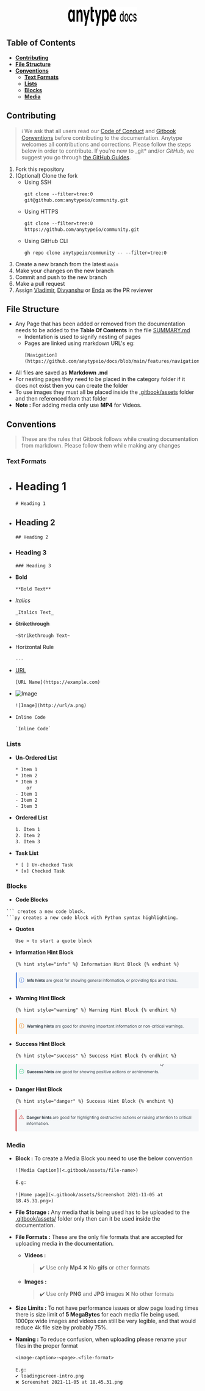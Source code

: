 <p align="center">
    <a href="https://doc.anytype.io">
        <img src="https://raw.githubusercontent.com/anytypeio/community/main/assets/anytype-docs-logo.svg" alt="Docs-Logo" width="180px" height="50px">
    </a>
</p>

## Table of Contents

- [**Contributing**](#contributing)
- [**File Structure**](#file-structure)
- [**Conventions**](#conventions)
  - [**Text Formats**](#text-formats)
  - [**Lists**](#lists)
  - [**Blocks**](#blocks)
  - [**Media**](#media)

## Contributing

> ℹ️ We ask that all users read our [Code of Conduct](https://github.com/anytypeio/community/blob/main/README.md#code-of-conduct) and [Gitbook Conventions](#conventions) before contributing to the documentation.
> Anytype welcomes all contributions and corrections. Please follow the steps below in order to contribute. If you're new to \_git\* and/or _GitHub_, we suggest you go through [the GitHub Guides](https://guides.github.com/introduction/flow/).

1. Fork this repository
2. (Optional) Clone the fork
   - Using SSH
     ```shell
     git clone --filter=tree:0 git@github.com:anytypeio/community.git
     ```
   - Using HTTPS
     ```shell
     git clone --filter=tree:0 https://github.com/anytypeio/community.git
     ```
   - Using GitHub CLI
     ```shell
     gh repo clone anytypeio/community -- --filter=tree:0
     ```
3. Create a new branch from the latest `main`
4. Make your changes on the new branch
5. Commit and push to the new branch
6. Make a pull request
7. Assign [Vladimir](https://github.com/d1eselboy), [Divyanshu](https://github.com/div3xi) or [Enda](https://github.com/endac) as the PR reviewer

## File Structure

* Any Page that has been added or removed from the documentation needs to be added to the **Table Of Contents** in the file [SUMMARY.md](https://github.com/anytypeio/docs/blob/main/SUMMARY.md)
  * Indentation is used to signify nesting of pages
  * Pages are linked using markdown URL's eg:
    ```
    [Navigation](https://github.com/anytypeio/docs/blob/main/features/navigation.md)
    ```
* All files are saved as **Markdown .md**
* For nesting pages they need to be placed in the category folder if it does not exist then you can create the folder
* To use images they must all be placed inside the [.gitbook/assets](https://github.com/anytypeio/docs/tree/main/.gitbook/assets) folder and then referenced from that folder
* **Note :** For adding media only use **MP4** for Videos.

## Conventions

> These are the rules that Gitbook follows while creating documentation from markdown. Please follow them while making any changes

### Text Formats

- # Heading 1
  ```
  # Heading 1
  ```
  
- ## Heading 2
  ```
  ## Heading 2
  ```
  
- ### Heading 3
  ```
  ### Heading 3
  ```
  
- **Bold**
  ```
  **Bold Text**
  ```
  
- *Italics*
  ```
  _Italics Text_
  ```
  
- ~~Strikethrough~~
  ```
  ~Strikethrough Text~
  ```
  
- Horizontal Rule
  ```
  ---
  ```
  
- [URL](#)
  ```
  [URL Name](https://example.com)
  ```
 
- ![Image](#)
  ```
  ![Image](http://url/a.png)
  ```
 
- `Inline Code`
  ```
  `Inline Code`
  ```
 
### Lists

- **Un-Ordered List**
  ```
  * Item 1
  * Item 2
  * Item 3
      or
  - Item 1
  - Item 2
  - Item 3
  ```

- **Ordered List**
  ```
  1. Item 1
  2. Item 2
  3. Item 3
  ```

- **Task List**
  ```
  * [ ] Un-checked Task
  * [x] Checked Task
  ```
  
### Blocks

- **Code Blocks**
```
``` creates a new code block.
```py creates a new code block with Python syntax highlighting.
```

- **Quotes**
  ```
  Use > to start a quote block
  ```

- **Information Hint Block**
  ```
  {% hint style="info" %} Information Hint Block {% endhint %}
  ```
  <p align="left">
    <a href="https://doc.anytype.io">
        <img src="https://raw.githubusercontent.com/anytypeio/community/main/assets/info-hints-block.png" alt="info-hints">
    </a>
  </p>
  
- **Warning Hint Block**
  ```
  {% hint style="warning" %} Warning Hint Block {% endhint %}
  ```
    <p align="left">
    <a href="https://doc.anytype.io">
        <img src="https://raw.githubusercontent.com/anytypeio/community/main/assets/warning-hints-block.png" alt="warning-hints">
    </a>
  </p>
  
- **Success Hint Block**
  ```
  {% hint style="success" %} Success Hint Block {% endhint %}
  ```
    <p align="left">
    <a href="https://doc.anytype.io">
        <img src="https://raw.githubusercontent.com/anytypeio/community/main/assets/success-hints-block.png" alt="success-hints">
    </a>
  </p>
  
- **Danger Hint Block**
  ```
  {% hint style="danger" %} Success Hint Block {% endhint %}
  ```
    <p align="left">
    <a href="https://doc.anytype.io">
        <img src="https://raw.githubusercontent.com/anytypeio/community/main/assets/danger-hint-block.png" alt="danger-hints">
    </a>
  </p>

### Media

- **Block :** To create a Media Block you need to use the below convention
  ```
  ![Media Caption](<.gitbook/assets/file-name>)
  
  E.g:
  
  ![Home page](<.gitbook/assets/Screenshot 2021-11-05 at 18.45.31.png>)
  ```

- **File Storage :** Any media that is being used has to be uploaded to the [.gitbook/assets/](https://github.com/anytypeio/docs/tree/main/.gitbook/assets) folder only then can it be used inside the documentation.

- **File Formats :** These are the only file formats that are accepted for uploading media in the documentation.
    - **Videos :**
    
      > ✔️ Use only **Mp4**
      > ❌ No **gifs** or other formats
      
    - **Images :**
      
      > ✔️ Use only **PNG** and **JPG** images
      > ❌ No other formats

- **Size Limits :**  To not have performance issues or slow page loading times there is size limit of **5 MegaBytes** for each media file being used. 1000px wide images and videos can still be very legible, and that would reduce 4k file size by probably 75%.

- **Naming :** To reduce confusion, when uploading please rename your files in the proper format
  ```
  <image-caption>-<page>.<file-format>
  
  E.g:
  ✔️ loadingscreen-intro.png
  ❌ Screenshot 2021-11-05 at 18.45.31.png
